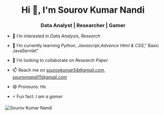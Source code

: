<h1 align="center">Hi 👋, I'm Sourov Kumar Nandi</h1>

<h3 align="center">Data Analyst | Researcher | Gamer</h3>

- 👀 I’m interested in *Data Analysis*, *Research*
  
- 🌱 I’m currently learning *Python*, *Javascript*,*Advance Html & CSS*," Basic JavaServlet"
  
- 💞️ I’m looking to collaborate on *Research Paper*
  
- 📫 Reach me on *sourovkumar54@gmail.com*, *sourovnandi11@gmail.com*
  
- 😄 Pronouns: *He*
  
- ⚡ Fun fact: *I am a gamer*
  
<p><img align="left" src="https://github-readme-stats.vercel.app/api/top-langs?username=Sourov2002t&show_icons=true&locale=en&layout=compact" alt="Sourov Kumar Nandi" /></p>
